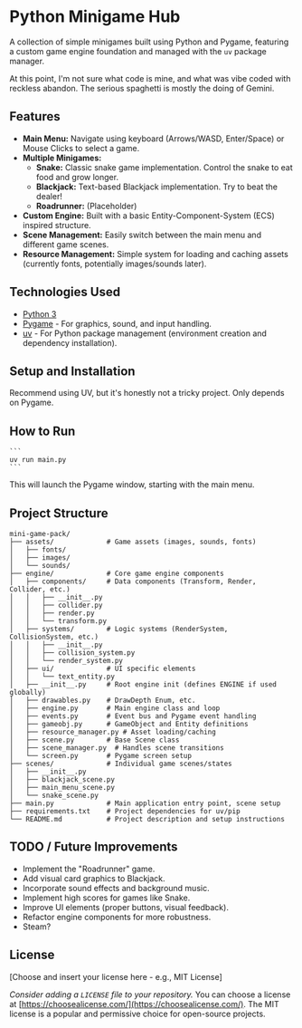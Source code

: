 # Python Minigame Hub

A collection of simple minigames built using Python and Pygame, featuring a custom game engine foundation and managed with the `uv` package manager.

At this point, I'm not sure what code is mine, and what was vibe coded with reckless abandon. The serious spaghetti is mostly the doing of Gemini.

## Features

*   **Main Menu:** Navigate using keyboard (Arrows/WASD, Enter/Space) or Mouse Clicks to select a game.
*   **Multiple Minigames:**
    *   **Snake:** Classic snake game implementation. Control the snake to eat food and grow longer.
    *   **Blackjack:** Text-based Blackjack implementation. Try to beat the dealer!
    *   **Roadrunner:** (Placeholder)
*   **Custom Engine:** Built with a basic Entity-Component-System (ECS) inspired structure.
*   **Scene Management:** Easily switch between the main menu and different game scenes.
*   **Resource Management:** Simple system for loading and caching assets (currently fonts, potentially images/sounds later).

## Technologies Used

*   [Python 3](https://www.python.org/)
*   [Pygame](https://www.pygame.org/) - For graphics, sound, and input handling.
*   [uv](https://github.com/astral-sh/uv) - For Python package management (environment creation and dependency installation).

## Setup and Installation

Recommend using UV, but it's honestly not a tricky project. Only depends on Pygame.

## How to Run

    ```
    uv run main.py
    ```

This will launch the Pygame window, starting with the main menu.

## Project Structure
```
mini-game-pack/
├── assets/             # Game assets (images, sounds, fonts)
│   ├── fonts/
│   ├── images/
│   └── sounds/
├── engine/             # Core game engine components
│   ├── components/     # Data components (Transform, Render, Collider, etc.)
│   │   ├── __init__.py
│   │   ├── collider.py
│   │   ├── render.py
│   │   └── transform.py
│   ├── systems/        # Logic systems (RenderSystem, CollisionSystem, etc.)
│   │   ├── __init__.py
│   │   ├── collision_system.py
│   │   └── render_system.py
│   ├── ui/             # UI specific elements
│   │   └── text_entity.py
│   ├── __init__.py     # Root engine init (defines ENGINE if used globally)
│   ├── drawables.py    # DrawDepth Enum, etc.
│   ├── engine.py       # Main engine class and loop
│   ├── events.py       # Event bus and Pygame event handling
│   ├── gameobj.py      # GameObject and Entity definitions
│   ├── resource_manager.py # Asset loading/caching
│   ├── scene.py        # Base Scene class
│   ├── scene_manager.py  # Handles scene transitions
│   └── screen.py       # Pygame screen setup
├── scenes/             # Individual game scenes/states
│   ├── __init__.py
│   ├── blackjack_scene.py
│   ├── main_menu_scene.py
│   └── snake_scene.py
├── main.py             # Main application entry point, scene setup
├── requirements.txt    # Project dependencies for uv/pip
└── README.md           # Project description and setup instructions
```

## TODO / Future Improvements

*   Implement the "Roadrunner" game.
*   Add visual card graphics to Blackjack.
*   Incorporate sound effects and background music.
*   Implement high scores for games like Snake.
*   Improve UI elements (proper buttons, visual feedback).
*   Refactor engine components for more robustness.
*   Steam?

## License

[Choose and insert your license here - e.g., MIT License]

*Consider adding a `LICENSE` file to your repository.*
You can choose a license at [https://choosealicense.com/](https://choosealicense.com/). The MIT license is a popular and permissive choice for open-source projects.